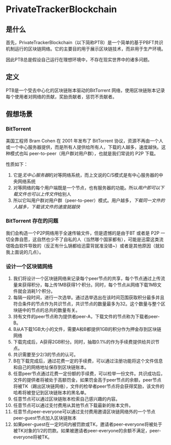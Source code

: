 # PrivateTrackerBlockchain





## 是什么

首先，PrivateTrackerBlockchain（以下简称PTB）是一个简单的基于PBFT共识机制运行的区块链网络。它的主要目的用于展示区块链技术，而非用于生产环境。

因此PTB总是假设自己运行在理想环境中，不存在现实世界中的诸多问题。

## 定义

PTB是一个受去中心化的区块链账本驱动的BitTorrent 网络，使用区块链账本记录每个使用者对网络的贡献，奖励贡献者，惩罚不贡献者。



## 假想场景

### BitTorrent 

美国工程师 Bram Cohen 在 2001 年发布了 BitTorrent 协议，资源不再由一个人或一个中心服务器提供，而是所有人提供给所有人，下载的人越多，速度越快。这种模式也叫 peer-to-peer（用户群对用户群），也就是我们常说的 P2P 下载。

性质如下：

1.  它是*无中心服务器*的对等网络系统，而上文说的C/S模式是有中心服务器的中央网络系统
2.  对等网络的每个用户端既是一个节点，也有服务器的功能。所以*用户即可以下载文件也可以上传文件*给别人
3.  所以它叫用户群对用户群（peer-to-peer）模式。用户越多，*下载同一文件的人越多，下载该文件的速度就越快*

### BitTorrent 存在的问题

我们会构造一个P2P网络用于全速传输文件，但是遗憾的是由于BT 或者是 P2P 一切全靠自愿，这自然也少不了自私的人（当然哪个国家都有），可能是迅雷这类流氓吸血软件导致的（反正有什么锅都给迅雷背就准没错~）或者是其他原因（就如我上面说的几点）。

### 设计一个区块链网络

1.  我们将设计一个区块链网络来记录每个peer节点的共享，每个节点通过上传流量来获得积分，每上传1MB获得1个积分。同时，每个节点从网络下载1MB文件就会消耗1个积分。
2.  每隔一段时间，进行一次选举。通过选举选出在该时间范围获取积分最多并且符合条件的节点作为共识节点，共识节点的数量最多为32。这个数量与整个区块链中的节点的总共的数量有关。
3.  持有文件的peer节点称为提供者peer-A，下载文件的节点称为下载者peer-B。
4.  B从A下载1GB大小的文件，需要A和B都提供1GB的积分作为押金存到区块链网络
5.  下载完成后，A获得2GB积分。同时，抽取0.1%的作为手续费提供给共识节点。
6.  共识需要至少2/3的节点的认可。
7.  B在下载完成后，通过花费一定的手续费，可以通过注册功能将这个文件信息和自己的网络地址保存到区块链账本。
8.  任意peer节点通过花费一定份额的手续费，可以检举一份文件。共识成功后，文件的提供者将被处于高额罚金，如果罚金高于peer节点的余额，peer节点将被TK（踢出区块链网络），文件的检举者peer节点将会获得奖励，该文件的哈希将被登记到区块链账本的黑名单。
9.  任意节点可以通过区块链账本检索自己感兴趣的内容。
10.  任意节点可以通过支付费用从其他节点下载最新的账本文件。
11.  任意节点peer-everyone可以通过支付费用邀请区块链网络外的一个节点peer-guest节点加入区块链账本
12.  如果peer-guest在一定时间内被罚款或TK，邀请者peer-everyone将被处于被TK对象的1/2的罚款。如果被邀请者peer-everyone的余额不满足，peer-everyone将被TK。















